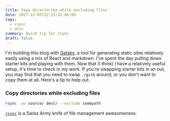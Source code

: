 ```yaml
---
title: Copy directories while excluding files
date: 2017-12-03T22:13:32-06:00
tags:
  - rsync
  - unix
summary: Quick tip for rsync
draft: false
---
```


I'm building this blog with [Gatsby](https://gatsbyjs.org), a tool for
generating static sites relatively easily using a mix of React and markdown.
I've spent the day pulling down starter kits and playing with them. Now that (I
think) I have a relatively useful setup, it's time to check in my work. If
you're swapping starter kits in an out, you may find that you need to swap
`./git`s around, or you don't want to copy them at all. Here's a tip to help
out.

### Copy directories while excluding files

```bash
rsync -av source/ dest/ --exclude somepath
```

[`rsync`](https://linux.die.net/man/1/rsync) is a Swiss Army knife of file
management awesomeness.
